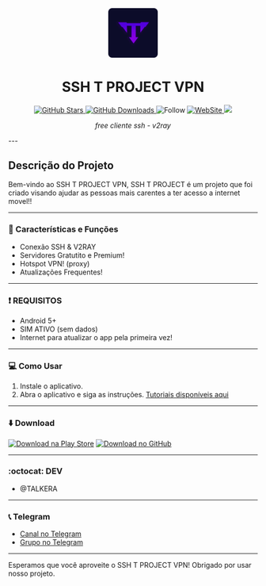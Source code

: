 <div align="center">
  <img src="favicon.ico" alt="Logo do SSH T PROJECT VPN" width="100">
</div>

<h1 align="center">SSH T PROJECT VPN</h1>


<div align="center">
  <a href="https://github.com/TelksBr/SSH_T_PROJECT_PAGE/stargazers">
    <img src="https://img.shields.io/github/stars/TelksBr/SSH_T_PROJECT_PAGE.svg?style=for-the-badge" alt="GitHub Stars">
  </a>
  <a href="https://github.com/TelksBr/SSH_T_PROJECT_PAGE/releases">
    <img src="https://img.shields.io/github/downloads/TelksBr/SSH_T_PROJECT_PAGE/total.svg?style=for-the-badge" alt="GitHub Downloads">
  </a>
  <a>
    <img src="https://img.shields.io/github/followers/TelksBr.svg?style=social&label=Follow&maxAge=2592000" alt="Follow">
  </a>
    <a href= "https://sshtproject.com">
    <img src="https://img.shields.io/website-up-down-green-red/http/sshtproject.com" alt="WebSite">
  </a>
  </a>
    <a>
    <img src="https://img.shields.io/badge/Maintained%3F-yes-green.svg">
  </a>
</div>
<p align="center"><i>free cliente ssh - v2ray</i></p>
---

## Descrição do Projeto

Bem-vindo ao SSH T PROJECT VPN, SSH T PROJECT é um projeto que foi criado visando ajudar as pessoas mais carentes a ter acesso a internet movel!!

---

### :rocket: Características e Funções

- Conexão SSH & V2RAY
- Servidores Gratutito e Premium!
- Hotspot VPN! (proxy)
- Atualizações Frequentes!

---

### :exclamation: REQUISITOS

- Android 5+
- SIM ATIVO (sem dados)
- Internet para atualizar o app pela primeira vez!

---

### :computer: Como Usar

1. Instale o aplicativo.
2. Abra o aplicativo e siga as instruções.
[Tutoriais disponíveis aqui](https://sshtproject.com/tutoriais)

---

### :arrow_down: Download

[![Download na Play Store](https://img.shields.io/badge/Download-Play%20Store-brightgreen.svg)](https://play.google.com/store/apps/details?id=app.sshtproject)
[![Download no GitHub](https://img.shields.io/badge/Download-GitHub-blue.svg)](https://github.com/TelksBr/SSH_T_PROJECT_PAGE/releases)

---

### :octocat: DEV

- @TALKERA

---

### :telephone_receiver: Telegram

- [Canal no Telegram](https://t.me/ssh_t_project)
- [Grupo no Telegram](https://t.me/ssh_t_project_grupo)

---

Esperamos que você aproveite o SSH T PROJECT VPN! Obrigado por usar nosso projeto.
